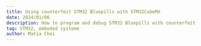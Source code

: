 ```yaml
---
title: Using counterfeit STM32 Bluepills with STM32CubeMX
date: 2024/01/06
description: How to program and debug STM32 Bluepills with counterfeit STM32F103C8T6. 
tag: STM32, embeded systeme
author: Matia Choi
---
```


